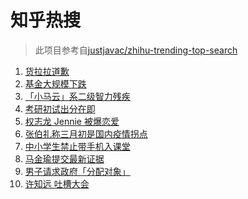 # 知乎热搜

> 此项目参考自[justjavac/zhihu-trending-top-search](https://github.com/justjavac/zhihu-trending-top-search/blob/main/utils.ts)

<!-- BEGIN -->
  <!-- 最后更新时间:Fri Feb 26 2021 02:18:10 GMT+0000 (Coordinated Universal Time) -->
  1. [货拉拉道歉](https://www.zhihu.com/search?q=货拉拉)
1. [基金大规模下跌](https://www.zhihu.com/search?q=基金大跌)
1. [「小马云」系二级智力残疾](https://www.zhihu.com/search?q=小马云)
1. [考研初试出分在即](https://www.zhihu.com/search?q=2021考研)
1. [权志龙 Jennie 被爆恋爱](https://www.zhihu.com/search?q=jennie权志龙)
1. [张伯礼称三月初是国内疫情拐点](https://www.zhihu.com/search?q=新冠疫情拐点)
1. [中小学生禁止带手机入课堂](https://www.zhihu.com/search?q=中小学禁止带手机)
1. [马金瑜提交最新证据](https://www.zhihu.com/search?q=马金瑜)
1. [男子请求政府「分配对象」](https://www.zhihu.com/search?q=分配对象)
1. [许知远 吐槽大会](https://www.zhihu.com/search?q=许知远)
  <!-- END -->